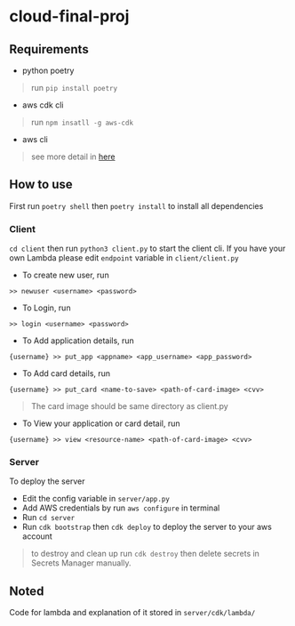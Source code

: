 # cloud-final-proj

## Requirements
- python poetry
> run `pip install poetry`
- aws cdk cli
> run `npm insatll -g aws-cdk`
- aws cli
> see more detail in [here](https://docs.aws.amazon.com/cli/latest/userguide/getting-started-install.html)

## How to use
First run `poetry shell` then `poetry install` to install all dependencies

### Client
`cd client` then run `python3 client.py` to start the client cli. If you have your own Lambda please edit `endpoint` variable in `client/client.py`

 - To create new user, run
 ```
 >> newuser <username> <password>
 ```
 - To Login, run
 ```
 >> login <username> <password>
 ```
 - To Add application details, run
 ```
 {username} >> put_app <appname> <app_username> <app_password>
 ```
 - To Add card details, run
 ```
 {username} >> put_card <name-to-save> <path-of-card-image> <cvv>
 ```
 > The card image should be same directory as client.py
 - To View your application or card detail, run
 ```
 {username} >> view <resource-name> <path-of-card-image> <cvv>
 ```


### Server
To deploy the server
- Edit the config variable in `server/app.py`
- Add AWS credentials by run `aws configure` in terminal
- Run `cd server`
- Run `cdk bootstrap` then `cdk deploy` to deploy the server to your aws account

> to destroy and clean up run `cdk destroy` then delete secrets in Secrets Manager manually.

## Noted
Code for lambda and explanation of it stored in `server/cdk/lambda/`
